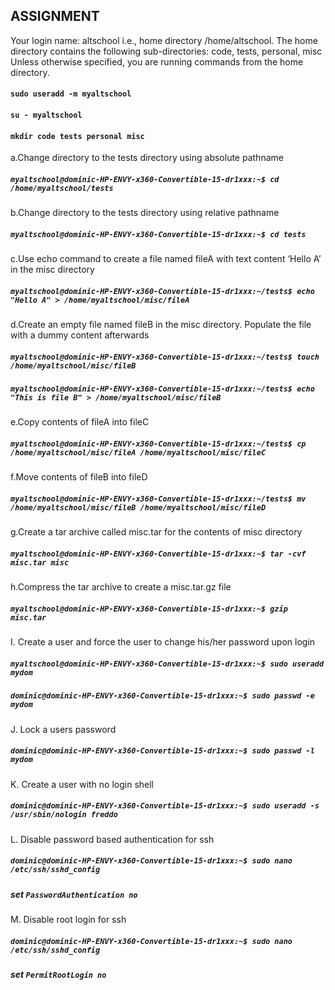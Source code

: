 ## ASSIGNMENT

Your login name: altschool i.e., home directory /home/altschool. The home directory contains the following sub-directories: code, tests, personal, misc Unless otherwise specified, you are running commands from the home directory.

#### `sudo useradd -m myaltschool`

#### `su - myaltschool`

#### `mkdir code tests personal misc`

a.Change directory to the tests directory using absolute pathname

##### `myaltschool@dominic-HP-ENVY-x360-Convertible-15-dr1xxx:~$ cd /home/myaltschool/tests`

b.Change directory to the tests directory using relative pathname

##### `myaltschool@dominic-HP-ENVY-x360-Convertible-15-dr1xxx:~$ cd tests`

c.Use echo command to create a file named fileA with text content ‘Hello A’ in the misc directory

##### `myaltschool@dominic-HP-ENVY-x360-Convertible-15-dr1xxx:~/tests$ echo "Hello A" > /home/myaltschool/misc/fileA`

d.Create an empty file named fileB in the misc directory. Populate the file with a dummy content afterwards

##### `myaltschool@dominic-HP-ENVY-x360-Convertible-15-dr1xxx:~/tests$ touch /home/myaltschool/misc/fileB`

##### `myaltschool@dominic-HP-ENVY-x360-Convertible-15-dr1xxx:~/tests$ echo "This is file B" > /home/myaltschool/misc/fileB`

e.Copy contents of fileA into fileC

##### `myaltschool@dominic-HP-ENVY-x360-Convertible-15-dr1xxx:~/tests$ cp /home/myaltschool/misc/fileA /home/myaltschool/misc/fileC`

f.Move contents of fileB into fileD

##### `myaltschool@dominic-HP-ENVY-x360-Convertible-15-dr1xxx:~/tests$ mv /home/myaltschool/misc/fileB /home/myaltschool/misc/fileD`

g.Create a tar archive called misc.tar for the contents of misc directory

##### `myaltschool@dominic-HP-ENVY-x360-Convertible-15-dr1xxx:~$ tar -cvf misc.tar misc`

h.Compress the tar archive to create a misc.tar.gz file

##### `myaltschool@dominic-HP-ENVY-x360-Convertible-15-dr1xxx:~$ gzip misc.tar`

I. Create a user and force the user to change his/her password upon login

##### `myaltschool@dominic-HP-ENVY-x360-Convertible-15-dr1xxx:~$ sudo useradd mydom`

##### `dominic@dominic-HP-ENVY-x360-Convertible-15-dr1xxx:~$ sudo passwd -e mydom`

J. Lock a users password

##### `dominic@dominic-HP-ENVY-x360-Convertible-15-dr1xxx:~$ sudo passwd -l mydom`

K. Create a user with no login shell
##### `dominic@dominic-HP-ENVY-x360-Convertible-15-dr1xxx:~$ sudo useradd -s /usr/sbin/nologin freddo`

L. Disable password based authentication for ssh

##### `dominic@dominic-HP-ENVY-x360-Convertible-15-dr1xxx:~$ sudo nano /etc/ssh/sshd_config`
##### set `PasswordAuthentication no`

M. Disable root login for ssh

##### `dominic@dominic-HP-ENVY-x360-Convertible-15-dr1xxx:~$ sudo nano /etc/ssh/sshd_config`
##### set `PermitRootLogin no`